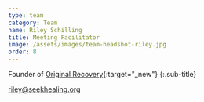 ```yaml
---
type: team
category: Team
name: Riley Schilling
title: Meeting Facilitator
image: /assets/images/team-headshot-riley.jpg
order: 8
---
```


Founder of [Original Recovery](https://originalrecovery.org/){:target="_new"}
{:.sub-title}

<riley@seekhealing.org>
